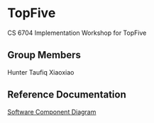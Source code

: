 # TopFive
CS 6704 Implementation Workshop for TopFive

## Group Members
Hunter
Taufiq
Xiaoxiao

## Reference Documentation
[Software Component Diagram](/docs/software_component_diagram.svg)
